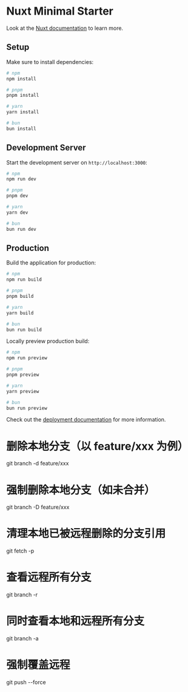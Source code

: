# Nuxt Minimal Starter

Look at the [Nuxt documentation](https://nuxt.com/docs/getting-started/introduction) to learn more.

## Setup

Make sure to install dependencies:

```bash
# npm
npm install

# pnpm
pnpm install

# yarn
yarn install

# bun
bun install
```

## Development Server

Start the development server on `http://localhost:3000`:

```bash
# npm
npm run dev

# pnpm
pnpm dev

# yarn
yarn dev

# bun
bun run dev
```

## Production

Build the application for production:

```bash
# npm
npm run build

# pnpm
pnpm build

# yarn
yarn build

# bun
bun run build
```

Locally preview production build:

```bash
# npm
npm run preview

# pnpm
pnpm preview

# yarn
yarn preview

# bun
bun run preview
```

Check out the [deployment documentation](https://nuxt.com/docs/getting-started/deployment) for more information.


<!-- git分支操作 -->
# 删除本地分支（以 feature/xxx 为例）
git branch -d feature/xxx

# 强制删除本地分支（如未合并）
git branch -D feature/xxx

# 清理本地已被远程删除的分支引用
git fetch -p

# 查看远程所有分支
git branch -r

# 同时查看本地和远程所有分支
git branch -a

# 强制覆盖远程
git push --force